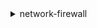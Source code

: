 <details><summary>network-firewall</summary><blockquote>

- **<details><summary>associate-firewall-policy</summary><blockquote>**

  * --update-token
  * --firewall-arn
  * --firewall-name
  * --firewall-policy-arn
  * --cli-input-json
  * --cli-input-yaml
  * --generate-cli-skeleton


- **<details><summary>associate-subnets</summary><blockquote>**

  * --update-token
  * --firewall-arn
  * --firewall-name
  * --subnet-mappings
  * --cli-input-json
  * --cli-input-yaml
  * --generate-cli-skeleton


- **<details><summary>create-firewall</summary><blockquote>**

  * --firewall-name
  * --firewall-policy-arn
  * --vpc-id
  * --subnet-mappings
  * --delete-protection
  * --no-delete-protection
  * --subnet-change-protection
  * --no-subnet-change-protection
  * --firewall-policy-change-protection
  * --no-firewall-policy-change-protection
  * --description
  * --tags
  * --cli-input-json
  * --cli-input-yaml
  * --generate-cli-skeleton


- **<details><summary>create-firewall-policy</summary><blockquote>**

  * --firewall-policy-name
  * --firewall-policy
  * --description
  * --tags
  * --dry-run
  * --no-dry-run
  * --cli-input-json
  * --cli-input-yaml
  * --generate-cli-skeleton


- **<details><summary>create-rule-group</summary><blockquote>**

  * --rule-group-name
  * --rule-group
  * --rules
  * --type
  * --description
  * --capacity
  * --tags
  * --dry-run
  * --no-dry-run
  * --cli-input-json
  * --cli-input-yaml
  * --generate-cli-skeleton


- **<details><summary>delete-firewall</summary><blockquote>**

  * --firewall-name
  * --firewall-arn
  * --cli-input-json
  * --cli-input-yaml
  * --generate-cli-skeleton


- **<details><summary>delete-firewall-policy</summary><blockquote>**

  * --firewall-policy-name
  * --firewall-policy-arn
  * --cli-input-json
  * --cli-input-yaml
  * --generate-cli-skeleton


- **<details><summary>delete-resource-policy</summary><blockquote>**

  * --resource-arn
  * --cli-input-json
  * --cli-input-yaml
  * --generate-cli-skeleton


- **<details><summary>delete-rule-group</summary><blockquote>**

  * --rule-group-name
  * --rule-group-arn
  * --type
  * --cli-input-json
  * --cli-input-yaml
  * --generate-cli-skeleton


- **<details><summary>describe-firewall</summary><blockquote>**

  * --firewall-name
  * --firewall-arn
  * --cli-input-json
  * --cli-input-yaml
  * --generate-cli-skeleton


- **<details><summary>describe-firewall-policy</summary><blockquote>**

  * --firewall-policy-name
  * --firewall-policy-arn
  * --cli-input-json
  * --cli-input-yaml
  * --generate-cli-skeleton


- **<details><summary>describe-logging-configuration</summary><blockquote>**

  * --firewall-arn
  * --firewall-name
  * --cli-input-json
  * --cli-input-yaml
  * --generate-cli-skeleton


- **<details><summary>describe-resource-policy</summary><blockquote>**

  * --resource-arn
  * --cli-input-json
  * --cli-input-yaml
  * --generate-cli-skeleton


- **<details><summary>describe-rule-group</summary><blockquote>**

  * --rule-group-name
  * --rule-group-arn
  * --type
  * --cli-input-json
  * --cli-input-yaml
  * --generate-cli-skeleton


- **<details><summary>disassociate-subnets</summary><blockquote>**

  * --update-token
  * --firewall-arn
  * --firewall-name
  * --subnet-ids
  * --cli-input-json
  * --cli-input-yaml
  * --generate-cli-skeleton


- **<details><summary>help</summary><blockquote>**

  * 


- **<details><summary>list-firewall-policies</summary><blockquote>**

  * --cli-input-json
  * --cli-input-yaml
  * --starting-token
  * --page-size
  * --max-items
  * --generate-cli-skeleton


- **<details><summary>list-firewalls</summary><blockquote>**

  * --vpc-ids
  * --cli-input-json
  * --cli-input-yaml
  * --starting-token
  * --page-size
  * --max-items
  * --generate-cli-skeleton


- **<details><summary>list-rule-groups</summary><blockquote>**

  * --cli-input-json
  * --cli-input-yaml
  * --starting-token
  * --page-size
  * --max-items
  * --generate-cli-skeleton


- **<details><summary>list-tags-for-resource</summary><blockquote>**

  * --resource-arn
  * --cli-input-json
  * --cli-input-yaml
  * --starting-token
  * --page-size
  * --max-items
  * --generate-cli-skeleton


- **<details><summary>put-resource-policy</summary><blockquote>**

  * --resource-arn
  * --policy
  * --cli-input-json
  * --cli-input-yaml
  * --generate-cli-skeleton


- **<details><summary>tag-resource</summary><blockquote>**

  * --resource-arn
  * --tags
  * --cli-input-json
  * --cli-input-yaml
  * --generate-cli-skeleton


- **<details><summary>untag-resource</summary><blockquote>**

  * --resource-arn
  * --tag-keys
  * --cli-input-json
  * --cli-input-yaml
  * --generate-cli-skeleton


- **<details><summary>update-firewall-delete-protection</summary><blockquote>**

  * --update-token
  * --firewall-arn
  * --firewall-name
  * --delete-protection
  * --no-delete-protection
  * --cli-input-json
  * --cli-input-yaml
  * --generate-cli-skeleton


- **<details><summary>update-firewall-description</summary><blockquote>**

  * --update-token
  * --firewall-arn
  * --firewall-name
  * --description
  * --cli-input-json
  * --cli-input-yaml
  * --generate-cli-skeleton


- **<details><summary>update-firewall-policy</summary><blockquote>**

  * --update-token
  * --firewall-policy-arn
  * --firewall-policy-name
  * --firewall-policy
  * --description
  * --dry-run
  * --no-dry-run
  * --cli-input-json
  * --cli-input-yaml
  * --generate-cli-skeleton


- **<details><summary>update-firewall-policy-change-protection</summary><blockquote>**

  * --update-token
  * --firewall-arn
  * --firewall-name
  * --firewall-policy-change-protection
  * --no-firewall-policy-change-protection
  * --cli-input-json
  * --cli-input-yaml
  * --generate-cli-skeleton


- **<details><summary>update-logging-configuration</summary><blockquote>**

  * --firewall-arn
  * --firewall-name
  * --logging-configuration
  * --cli-input-json
  * --cli-input-yaml
  * --generate-cli-skeleton


- **<details><summary>update-rule-group</summary><blockquote>**

  * --update-token
  * --rule-group-arn
  * --rule-group-name
  * --rule-group
  * --rules
  * --type
  * --description
  * --dry-run
  * --no-dry-run
  * --cli-input-json
  * --cli-input-yaml
  * --generate-cli-skeleton


- **<details><summary>update-subnet-change-protection</summary><blockquote>**

  * --update-token
  * --firewall-arn
  * --firewall-name
  * --subnet-change-protection
  * --no-subnet-change-protection
  * --cli-input-json
  * --cli-input-yaml
  * --generate-cli-skeleton


</blockquote></details>
</blockquote></details>
</blockquote></details>
</blockquote></details>
</blockquote></details>
</blockquote></details>
</blockquote></details>
</blockquote></details>
</blockquote></details>
</blockquote></details>
</blockquote></details>
</blockquote></details>
</blockquote></details>
</blockquote></details>
</blockquote></details>
</blockquote></details>
</blockquote></details>
</blockquote></details>
</blockquote></details>
</blockquote></details>
</blockquote></details>
</blockquote></details>
</blockquote></details>
</blockquote></details>
</blockquote></details>
</blockquote></details>
</blockquote></details>
</blockquote></details>
</blockquote></details>
</blockquote></details>
</blockquote></details>
